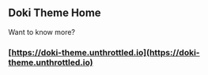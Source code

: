 Doki Theme Home
---

Want to know more?

### [https://doki-theme.unthrottled.io](https://doki-theme.unthrottled.io)

